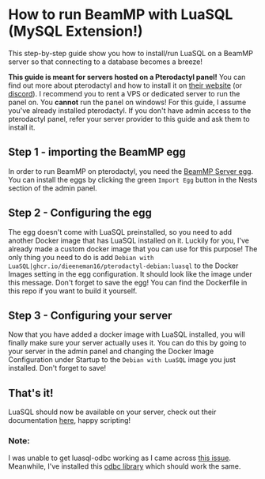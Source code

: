 # How to run BeamMP with LuaSQL (MySQL Extension!)

This step-by-step guide show you how to install/run LuaSQL on a BeamMP server so that connecting to a database becomes a breeze!

**This guide is meant for servers hosted on a Pterodactyl panel!** 
You can find out more about pterodactyl and how to install it on [their website](https://pterodactyl.io/) (or [discord](https://discord.com/invite/pterodactyl)). I recommend you to rent a VPS or dedicated server to run the panel on. You **cannot** run the panel on windows! For this guide, I assume you've already installed pterodactyl. If you don't have admin access to the pterodactyl panel, refer your server provider to this guide and ask them to install it.

## Step 1 - importing the BeamMP egg
In order to run BeamMP on pterodactyl, you need the [BeamMP Server egg](https://github.com/pelican-eggs/games-standalone/tree/main/beamng/beammp). You can install the eggs by clicking the green `Import Egg` button in the Nests section of the admin panel. 

## Step 2 - Configuring the egg
The egg doesn't come with LuaSQL preinstalled, so you need to add another Docker image that has LuaSQL installed on it. Luckily for you, I've already made a custom docker image that you can use for this purpose! The only thing you need to do is add `Debian with LuaSQL|ghcr.io/dieeneman16/pterodactyl-debian:luasql` to the Docker Images setting in the egg configuration. It should look like the image under this message. Don't forget to save the egg! You can find the Dockerfile in this repo if you want to build it yourself.

## Step 3 - Configuring your server
Now that you have added a docker image with LuaSQL installed, you will finally make sure your server actually uses it. You can do this by going to your server in the admin panel and changing the Docker Image Configuration under Startup to the `Debian with LuaSQL` image you just installed. Don't forget to save!

## That's it!
LuaSQL should now be available on your server, check out their documentation [here](https://lunarmodules.github.io/luasql/manual.html), happy scripting!

### Note:
I was unable to get luasql-odbc working as I came across [this issue](https://github.com/lunarmodules/luasql/issues/129). Meanwhile, I've installed this [odbc library](https://luarocks.org/modules/moteus/odbc) which should work the same.
